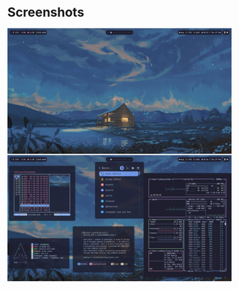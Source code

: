 # Screenshots
![lol](https://github.com/ImSb91/hyprland-dotfiles/blob/main/preview.png?raw=true "preview1")
![lol](https://github.com/ImSb91/hyprland-dotfiles/blob/main/preview_.png?raw=true "preview2")
